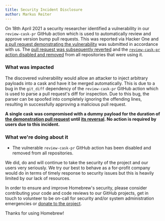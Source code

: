 ```yaml
---
title: Security Incident Disclosure
author: Markus Reiter
---
```


On 18th April 2021 a security researcher identified a vulnerability in our `review-cask-pr` GitHub action which is used to automatically review and approve version bump pull requests. This was reported via Hacker One and [a pull request demonstrating the vulnerability](https://github.com/Homebrew/homebrew-cask/pull/104191) was submitted in accordance with us. The [pull request was subsequently reverted](https://github.com/Homebrew/homebrew-cask/pull/104197) and the [`review-cask-pr` action disabled and removed](https://github.com/Homebrew/homebrew-cask/pull/104204) from all repositories that were using it.

### What was impacted

The discovered vulnerability would allow an attacker to inject arbitrary payloads into a cask and have it
be merged automatically. This is due to a bug in the `git_diff` dependency of the `review-cask-pr` GitHub action which is used to parse a pull request's diff for inspection. Due to this bug, the parser can be spoofed into completely ignoring the offending lines, resulting in successfully approving a malicious pull request.

**A single cask was compromised with a dummy payload for the duration of [the demonstration pull request](https://github.com/Homebrew/homebrew-cask/pull/104191) until [its reversal](https://github.com/Homebrew/homebrew-cask/pull/104197). No action is required by users due to this incident.**

### What we're doing about it

- The vulnerable `review-cask-pr` GitHub action has been disabled and removed from all repositories.

We did, do and will continue to take the security of the project and our users very seriously. We try our best to behave as a for-profit company would do in terms of timely response to security issues but this is heavily limited by our lack of resources.

In order to ensure and improve Homebrew's security, please consider contributing your code and code reviews to our GitHub projects, get in touch to volunteer to be on-call for security and/or system administration emergencies or [donate to the project](https://github.com/Homebrew/brew#donations).

Thanks for using Homebrew!
